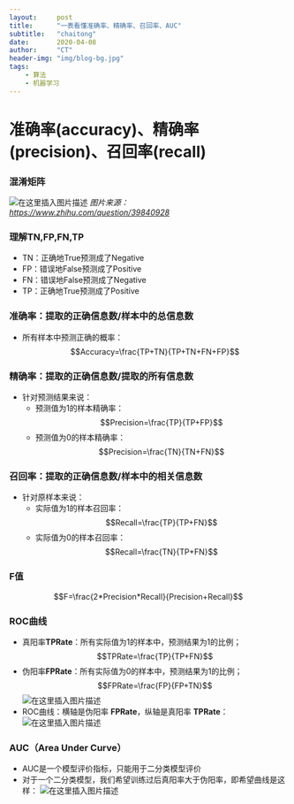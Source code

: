 ```yaml
---
layout:     post
title:      "一表看懂准确率、精确率、召回率、AUC"
subtitle:   "chaitong"
date:       2020-04-08
author:     "CT"
header-img: "img/blog-bg.jpg"
tags:
    - 算法
    - 机器学习
---
```

# 准确率(accuracy)、精确率(precision)、召回率(recall)
### 混淆矩阵
![在这里插入图片描述](https://img-blog.csdnimg.cn/20200408235053667.png?x-oss-process=image/watermark,type_ZmFuZ3poZW5naGVpdGk,shadow_10,text_aHR0cHM6Ly9ibG9nLmNzZG4ubmV0L3FxXzM2MDEzMjQ5,size_16,color_FFFFFF,t_70)
        *图片来源：https://www.zhihu.com/question/39840928*
### 理解TN,FP,FN,TP
- TN：正确地True预测成了Negative
- FP：错误地False预测成了Positive
- FN：错误地False预测成了Negative
- TP：正确地True预测成了Positive
### 准确率：提取的正确信息数/样本中的总信息数
- 所有样本中预测正确的概率：
$$Accuracy=\frac{TP+TN}{TP+TN+FN+FP}$$
### 精确率：提取的正确信息数/提取的所有信息数
- 针对预测结果来说：
	- 预测值为1的样本精确率：
$$Precision=\frac{TP}{TP+FP}$$
	- 预测值为0的样本精确率：
$$Precision=\frac{TN}{TN+FN}$$
### 召回率：提取的正确信息数/样本中的相关信息数
- 针对原样本来说：
	- 实际值为1的样本召回率：
$$Recall=\frac{TP}{TP+FN}$$
	- 实际值为0的样本召回率：
$$Recall=\frac{TN}{TP+FN}$$	
### F值
$$F=\frac{2*Precision*Recall}{Precision+Recall}$$
### ROC曲线
- 真阳率**TPRate**：所有实际值为1的样本中，预测结果为1的比例；
$$TPRate=\frac{TP}{TP+FN}$$
- 伪阳率**FPRate**：所有实际值为0的样本中，预测结果为1的比例；
$$FPRate=\frac{FP}{FP+TN}$$
![在这里插入图片描述](https://img-blog.csdnimg.cn/20200408235446139.png?x-oss-process=image/watermark,type_ZmFuZ3poZW5naGVpdGk,shadow_10,text_aHR0cHM6Ly9ibG9nLmNzZG4ubmV0L3FxXzM2MDEzMjQ5,size_16,color_FFFFFF,t_70)
- ROC曲线：横轴是伪阳率 **FPRate**，纵轴是真阳率 **TPRate**：
![在这里插入图片描述](https://img-blog.csdnimg.cn/2020040900073121.png?x-oss-process=image/watermark,type_ZmFuZ3poZW5naGVpdGk,shadow_10,text_aHR0cHM6Ly9ibG9nLmNzZG4ubmV0L3FxXzM2MDEzMjQ5,size_16,color_FFFFFF,t_70)
### AUC（Area Under Curve）
- AUC是一个模型评价指标，只能用于二分类模型评价
- 对于一个二分类模型，我们希望训练过后真阳率大于伪阳率，即希望曲线是这样：
![在这里插入图片描述](https://img-blog.csdnimg.cn/20200409001644495.png?x-oss-process=image/watermark,type_ZmFuZ3poZW5naGVpdGk,shadow_10,text_aHR0cHM6Ly9ibG9nLmNzZG4ubmV0L3FxXzM2MDEzMjQ5,size_16,color_FFFFFF,t_70)